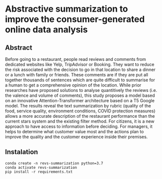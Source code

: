 # Abstractive summarization to improve the consumer-generated online data analysis 

## Abstract

Before going to a restaurant, people read reviews and comments from dedicated websites like Yelp, TripAdvisor or Booking. They want to reduce the risk associated with the decision to go in that location to share a dinner or a lunch with family or friends. These comments are if they are put all together thousands of sentences which are quite difficult to summarise for a human to get a comprehensive opinion of the location. While prior researches have proposed solutions to analyse quantitively the reviews (i.e. the valence and volume of comments), this study proposes a model based on an innovative Attention-Transformer architecture based on a T5 Google model. The results reveal the text summarization by rubric (quality of the food, service quality, environment conditions, COVID protection measures) allows a more accurate description of the restaurant performance than the current stars system and the existing filter method. For citizens, it is a new approach to have access to information before deciding. For managers, it helps to determine what customer value most and the actions plan to improve the quality and the customer experience inside their premises.

## Instalation
 
```
conda create -n revs-summarization python=3.7
conda activate revs-summarization
pip install -r requirements.txt
```


